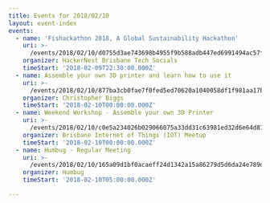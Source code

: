 ```yaml
---
title: Events for 2018/02/10
layout: event-index
events:
  - name: 'Fishackathon 2018, A Global Sustainability Hackathon'
    uri: >-
      /events/2018/02/10/d0755d3ae743698b4955f9b588adb447ed6991494ac57fdb4c9e46d802bc9268
    organizer: HackerNest Brisbane Tech Socials
    timeStart: '2018-02-09T22:30:00.000Z'
  - name: Assemble your own 3D printer and learn how to use it
    uri: >-
      /events/2018/02/10/877ba3cb0fae7f0fed5ed70620a1040058df1f981aa17b674b33df271e558834
    organizer: Christopher Biggs
    timeStart: '2018-02-10T00:00:00.000Z'
  - name: Weekend Workshop - Assemble your own 3D Printer
    uri: >-
      /events/2018/02/10/c0e5a234026b029066075a33dd31c63981ed32d6e64d813f8596c2881b4198a2
    organizer: Brisbane Internet of Things (IOT) Meetup
    timeStart: '2018-02-10T00:00:00.000Z'
  - name: Humbug - Regular Meeting
    uri: >-
      /events/2018/02/10/165a09d1bf0acaeff24d1342a15a86279d5d6da24e789df72b8fdc0ae94d00c1
    organizer: Humbug
    timeStart: '2018-02-10T05:00:00.000Z'

---
```

